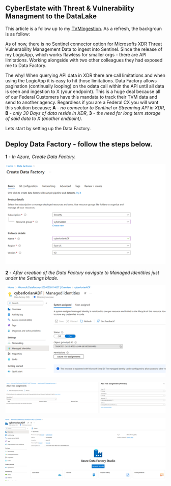 ## CyberEstate with Threat & Vulnerability Managment to the DataLake

This article is a follow up to my [TVMIngestion](). As a refresh, the backgroun is as follow:

As of now, there is no Sentinel connector option for Microsofts XDR Threat Vulnerability Management Data to ingest into Sentinel. Since the release of my LogicApp, which works flawless for smaller orgs - there are API limitations. Working alongside with two other colleagues they  had exposed me to Data Factory.

The why! When querying API data in XDR there are call limitations and when using the LogicApp it is easy to hit those limitations. Data Factory allows pagination (continually looping) on the odata call within the API until all data is seen and ingestion to X (your endpoint). This is a huge deal because all of our Federal Customers have this mandata to track their TVM data and send to another agency. Regardless if you are a Federal CX you will want this solution because; **A** - *no connector to Sentinel or Streaming API in XDR*, **B** - *only 30 Days of data reside in XDR*, **3** - *the need for long term storage of said data to X (another endpoint).*

Lets start by setting up the Data Factory.

## Deploy Data Factory - follow the steps below.

**1** - *In Azure, Create Data Factory.*

![](https://github.com/Cyberlorians/uploadedimages/blob/main/adf1.png)

**2** - *After creation of the Data Factory navigate to Managed Identities just under the Settings blade.*

![](https://github.com/Cyberlorians/uploadedimages/blob/main/adf2.png)

![](https://github.com/Cyberlorians/uploadedimages/blob/main/adf3.png)

![](https://github.com/Cyberlorians/uploadedimages/blob/main/adf4.png)